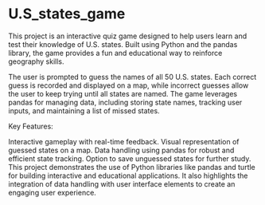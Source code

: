 # U.S_states_game

This project is an interactive quiz game designed to help users learn and test their knowledge of U.S. states. Built using Python and the pandas library, the game provides a fun and educational way to reinforce geography skills.

The user is prompted to guess the names of all 50 U.S. states. Each correct guess is recorded and displayed on a map, while incorrect guesses allow the user to keep trying until all states are named. The game leverages pandas for managing data, including storing state names, tracking user inputs, and maintaining a list of missed states.

Key Features:

Interactive gameplay with real-time feedback.
Visual representation of guessed states on a map.
Data handling using pandas for robust and efficient state tracking.
Option to save unguessed states for further study.
This project demonstrates the use of Python libraries like pandas and turtle for building interactive and educational applications. It also highlights the integration of data handling with user interface elements to create an engaging user experience.

